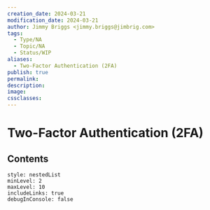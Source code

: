 ```yaml
---
creation_date: 2024-03-21
modification_date: 2024-03-21
author: Jimmy Briggs <jimmy.briggs@jimbrig.com>
tags:
  - Type/NA
  - Topic/NA
  - Status/WIP
aliases:
  - Two-Factor Authentication (2FA)
publish: true
permalink:
description:
image:
cssclasses:
---
```



# Two-Factor Authentication (2FA)

## Contents

```table-of-contents
style: nestedList
minLevel: 2
maxLevel: 10
includeLinks: true
debugInConsole: false
```
